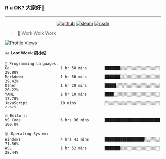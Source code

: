 ### R u OK? 大家好 👋

___

<p align="center">
  <a href="https://bigkjp97.github.io/"><img src="https://img.shields.io/badge/-GitPage-lightgrey" alt="github"></a>
  <a href="https://steamcommunity.com/id/bigkjp/"><img src="https://img.shields.io/badge/-Steam-black" alt="steam"></a>
  <a href="https://blog.csdn.net/qq_38986088"><img src="https://img.shields.io/badge/CSDN-cf000e" alt="csdn"></a>
</p>

> 🧟 Work Work Work

<!--START_SECTION:kjp readme-->
![Profile Views](http://img.shields.io/badge/Mi%20Amigos%E2%99%82%EF%B8%8F-0-ff69b4)

📊 **Last Week 周小结** 

```text
💬 Programming Languages: 
Go                       1 hr 58 mins        ███████░░░░░░░░░░░░░░░░░░   29.88% 
Markdown                 1 hr 56 mins        ███████░░░░░░░░░░░░░░░░░░   29.42% 
Other                    1 hr 20 mins        █████░░░░░░░░░░░░░░░░░░░░   20.22% 
YAML                     1 hr 10 mins        ████░░░░░░░░░░░░░░░░░░░░░   17.78% 
JavaScript               10 mins             ░░░░░░░░░░░░░░░░░░░░░░░░░   2.67%

🔥 Editors: 
VS Code                  6 hrs 36 mins       █████████████████████████   100.0%

💻 Operating System: 
Windows                  4 hrs 43 mins       ██████████████████░░░░░░░   71.56% 
WSL                      1 hr 52 mins        ███████░░░░░░░░░░░░░░░░░░   28.44%

```


<!--END_SECTION:kjp readme-->

<!--
**bigkjp97/bigkjp97** is a ✨ _special_ ✨ repository because its `README.md` (this file) appears on your GitHub profile.

Here are some ideas to get you started:

- 🔭 I’m currently working on ...
- 🌱 I’m currently learning ...
- 👯 I’m looking to collaborate on ...
- 🤔 I’m looking for help with ...
- 💬 Ask me about ...
- 📫 How to reach me: ...
- 😄 Pronouns: ...
- ⚡ Fun fact: ... -->
